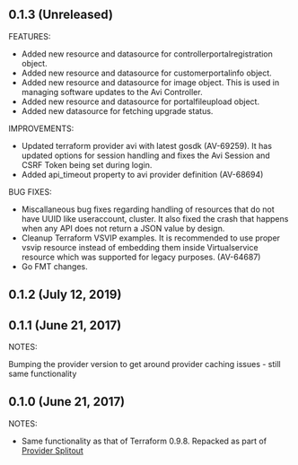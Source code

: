 ## 0.1.3 (Unreleased)
FEATURES:
- Added new resource and datasource for controllerportalregistration object.
- Added new resource and datasource for customerportalinfo object.
- Added new resource and datasource for image object. This is used in managing software updates to the Avi Controller.
- Added new resource and datasource for portalfileupload object.
- Added new datasource for fetching upgrade status.


IMPROVEMENTS:
- Updated terraform provider avi with latest gosdk (AV-69259). It has updated options for session handling and fixes the Avi Session and CSRF Token being set during login.
- Added api_timeout property to avi provider definition (AV-68694)


BUG FIXES:
- Miscallaneous bug fixes regarding handling of resources that do not have UUID like useraccount, cluster. It also fixed the crash that happens when any API does not return a JSON value by design.
- Cleanup Terraform VSVIP examples. It is recommended to use proper vsvip resource instead of embedding them inside Virtualservice resource which was supported for legacy purposes. (AV-64687)
- Go FMT changes.


## 0.1.2 (July 12, 2019)
## 0.1.1 (June 21, 2017)

NOTES:

Bumping the provider version to get around provider caching issues - still same functionality

## 0.1.0 (June 21, 2017)

NOTES:

* Same functionality as that of Terraform 0.9.8. Repacked as part of [Provider Splitout](https://www.hashicorp.com/blog/upcoming-provider-changes-in-terraform-0-10/)
